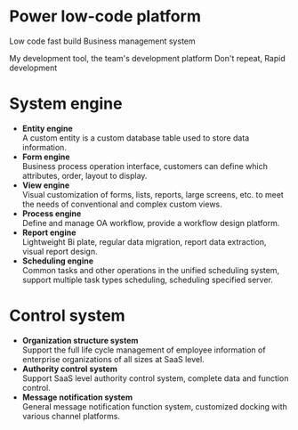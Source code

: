 # Power low-code platform
Low code fast build
Business management system

My development tool, the team's development platform
Don't repeat, Rapid development


# System engine
- **Entity engine**  
A custom entity is a custom database table used to store data information.
- **Form engine**  
Business process operation interface, customers can define which attributes, order, layout to display.
- **View engine**  
Visual customization of forms, lists, reports, large screens, etc. to meet the needs of conventional and complex custom views.
- **Process engine**  
Define and manage OA workflow, provide a workflow design platform.
- **Report engine**  
Lightweight Bi plate, regular data migration, report data extraction, visual report design.
- **Scheduling engine**  
Common tasks and other operations in the unified scheduling system, support multiple task types scheduling, scheduling specified server.

# Control system
- **Organization structure system**  
Support the full life cycle management of employee information of enterprise organizations of all sizes at SaaS level.
- **Authority control system**  
Support SaaS level authority control system, complete data and function control.
- **Message notification system**  
General message notification function system, customized docking with various channel platforms.

